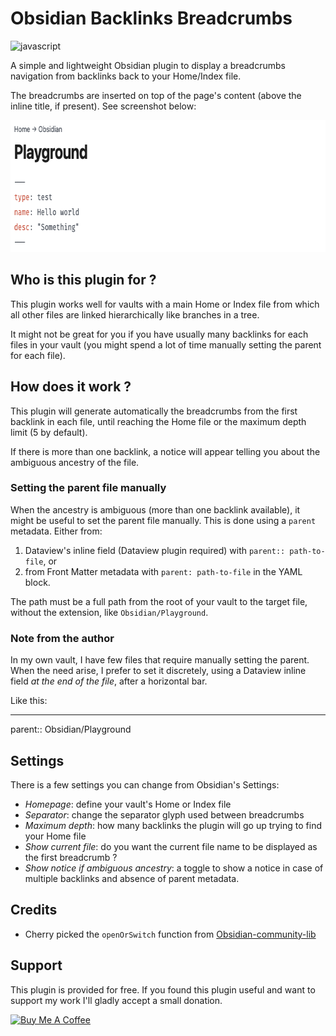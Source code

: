 # Obsidian Backlinks Breadcrumbs

![javascript](https://badges.aleen42.com/src/javascript.svg)

A simple and lightweight Obsidian plugin to display a breadcrumbs navigation from backlinks back to your Home/Index file.

The breadcrumbs are inserted on top of the page's content (above the inline title, if present). See screenshot below:

<picture>
  <source media="(prefers-color-scheme: dark)" srcset="./screenshot-dark.png">
  <source media="(prefers-color-scheme: light)" srcset="./screenshot-light.png">
  <img alt="A screenshot of the backlinks breadcrumbs navigation inserted on top of the page's inline title." src="./screenshot-light.png" width="709" height="211">
</picture>

## Who is this plugin for ?

This plugin works well for vaults with a main Home or Index file from which all other files are linked hierarchically like branches in a tree.

It might not be great for you if you have usually many backlinks for each files in your vault (you might spend a lot of time manually setting the parent for each file).

## How does it work ?

This plugin will generate automatically the breadcrumbs from the first backlink in each file, until reaching the Home file or the maximum depth limit (5 by default).

If there is more than one backlink, a notice will appear telling you about the ambiguous ancestry of the file.

### Setting the parent file manually

When the ancestry is ambiguous (more than one backlink available), it might be useful to set the parent file manually. This is done using a `parent` metadata. Either from:
1. Dataview's inline field (Dataview plugin required) with `parent:: path-to-file`, or
2. from Front Matter metadata with `parent: path-to-file` in the YAML block.

The path must be a full path from the root of your vault to the target file, without the extension, like `Obsidian/Playground`.

### Note from the author

In my own vault, I have few files that require manually setting the parent. When the need arise, I prefer to set it discretely, using a Dataview inline field *at the end of the file*, after a horizontal bar.

Like this:

---
parent:: Obsidian/Playground

## Settings

There is a few settings you can change from Obsidian's Settings:

- *Homepage*: define your vault's Home or Index file
- *Separator*: change the separator glyph used between breadcrumbs
- *Maximum depth*: how many backlinks the plugin will go up trying to find your Home file
- *Show current file*: do you want the current file name to be displayed as the first breadcrumb ?
- *Show notice if ambiguous ancestry*: a toggle to show a notice in case of multiple backlinks and absence of parent metadata.

## Credits

- Cherry picked the `openOrSwitch` function from [Obsidian-community-lib](https://github.com/obsidian-community/obsidian-community-lib)

## Support

This plugin is provided for free. If you found this plugin useful and want to support my work I'll gladly accept a small donation.

<a href="https://www.buymeacoffee.com/loiccattani" target="_blank"><img src="https://cdn.buymeacoffee.com/buttons/v2/default-yellow.png" alt="Buy Me A Coffee" style="height: 60px !important;width: 217px !important;" ></a>
